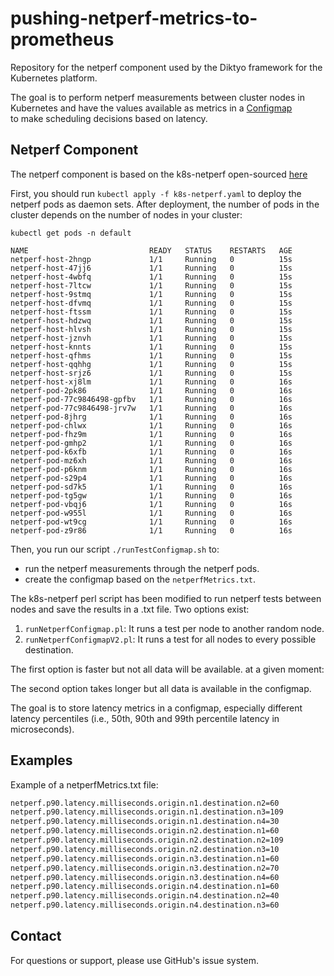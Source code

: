 # pushing-netperf-metrics-to-prometheus

Repository for the netperf component used by the Diktyo framework for the Kubernetes platform.

The goal is to perform netperf measurements between cluster nodes 
in Kubernetes and have the values available as metrics in a [Configmap](https://kubernetes.io/docs/concepts/configuration/configmap/)  
to make scheduling decisions based on latency.

## Netperf Component

The netperf component is based on the k8s-netperf open-sourced [here](https://github.com/leannetworking/k8s-netperf)

First, you should run `kubectl apply -f k8s-netperf.yaml` to deploy the netperf pods as daemon sets. 
After deployment, the number of pods in the cluster depends on the number of nodes in your cluster: 

```shell
kubectl get pods -n default

NAME                           READY   STATUS    RESTARTS   AGE
netperf-host-2hngp             1/1     Running   0          15s
netperf-host-47jj6             1/1     Running   0          15s
netperf-host-4wbfq             1/1     Running   0          15s
netperf-host-7ltcw             1/1     Running   0          15s
netperf-host-9stmq             1/1     Running   0          15s
netperf-host-dfvmq             1/1     Running   0          15s
netperf-host-ftssm             1/1     Running   0          15s
netperf-host-hdzwq             1/1     Running   0          15s
netperf-host-hlvsh             1/1     Running   0          15s
netperf-host-jznvh             1/1     Running   0          15s
netperf-host-knnts             1/1     Running   0          15s
netperf-host-qfhms             1/1     Running   0          15s
netperf-host-qqhhg             1/1     Running   0          15s
netperf-host-srjz6             1/1     Running   0          15s
netperf-host-xj8lm             1/1     Running   0          16s
netperf-pod-2pk86              1/1     Running   0          16s
netperf-pod-77c9846498-gpfbv   1/1     Running   0          16s
netperf-pod-77c9846498-jrv7w   1/1     Running   0          16s
netperf-pod-8jhrg              1/1     Running   0          16s
netperf-pod-chlwx              1/1     Running   0          16s
netperf-pod-fhz9m              1/1     Running   0          16s
netperf-pod-gmhp2              1/1     Running   0          16s
netperf-pod-k6xfb              1/1     Running   0          16s
netperf-pod-mz6xh              1/1     Running   0          16s
netperf-pod-p6knm              1/1     Running   0          16s
netperf-pod-s29p4              1/1     Running   0          16s
netperf-pod-sd7k5              1/1     Running   0          16s
netperf-pod-tg5gw              1/1     Running   0          16s
netperf-pod-vbqj6              1/1     Running   0          16s
netperf-pod-w955l              1/1     Running   0          16s
netperf-pod-wt9cg              1/1     Running   0          16s
netperf-pod-z9r86              1/1     Running   0          16s
```

Then, you run our script `./runTestConfigmap.sh` to:

- run the netperf measurements through the netperf pods. 
- create the configmap based on the `netperfMetrics.txt`.

The k8s-netperf perl script has been modified to run netperf tests between nodes and save the results in a .txt file. 
Two options exist: 

1) `runNetperfConfigmap.pl`: It runs a test per node to another random node.  
2) `runNetperfConfigmapV2.pl`: It runs a test for all nodes to every possible destination.

The first option is faster but not all data will be available. at a given moment:

The second option takes longer but all data is available in the configmap.

The goal is to store latency metrics in a configmap, especially different latency percentiles (i.e., 50th, 90th and 99th percentile latency in microseconds).



## Examples 

Example of a netperfMetrics.txt file:

```txt
netperf.p90.latency.milliseconds.origin.n1.destination.n2=60
netperf.p90.latency.milliseconds.origin.n1.destination.n3=109
netperf.p90.latency.milliseconds.origin.n1.destination.n4=30
netperf.p90.latency.milliseconds.origin.n2.destination.n1=60
netperf.p90.latency.milliseconds.origin.n2.destination.n2=109
netperf.p90.latency.milliseconds.origin.n2.destination.n3=10
netperf.p90.latency.milliseconds.origin.n3.destination.n1=60
netperf.p90.latency.milliseconds.origin.n3.destination.n2=70
netperf.p90.latency.milliseconds.origin.n3.destination.n4=60
netperf.p90.latency.milliseconds.origin.n4.destination.n1=60
netperf.p90.latency.milliseconds.origin.n4.destination.n2=40
netperf.p90.latency.milliseconds.origin.n4.destination.n3=60
```

## Contact

For questions or support, please use GitHub's issue system.